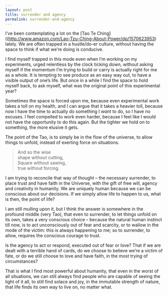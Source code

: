```yaml
---
layout: post
title: surrender and agency
permalink: surrender-and-agency
---
```


I’ve been contemplating a lot on the [Tao Te Ching]((http://www.amazon.com/Lao-Tzu-Ching-About-Power/dp/1570623953) lately. We are often trapped in a hustle/do-er culture, without having the space to think if what we’re doing is conducive.

I find myself trapped in this mode even when I’m working on my experiments, urged relentless by the clock ticking down, without asking myself if the momentum I’m trying to build or carry is actually right for me as a whole. It is tempting to see produce as an easy way out, to have a visible output of one’s life. But once in a while I find the space to hold myself back, to ask myself, what was the original point of this experimental year? 

Sometimes the space is forced upon me, because even experimental work takes a toll on my health, and I can argue that it takes a heavier toll, because now I have the time to actually do something I _want_ to do, so I have no excuses. I feel compelled to work even harder, because I feel like I would not have the opportunity to do this again. But the tighter we hold on to something, the more elusive it gets. 

The point of the Tao, is to simply be in the flow of the universe, to allow things to unfold, instead of exerting force on situations. 

> And so the wise   
> shape without cutting,  
> Square without sawing,  
> true without forcing.

I am trying to reconcile that way of thought – the necessary surrender, to place trust and have faith in the Universe, with the gift of free will, agency and creativity in humanity. We are uniquely human because we can be conscious about our decisions. If we simply allow life to happen to us, what is then, the point of life? 

I am still mulling upon it, but I think the answer is somewhere in the profound middle (very Tao), that even to surrender, to let things unfold on its own, takes a very conscious choice – because the natural human instinct till now, is to act unconsciously out of fear and scarcity, or to wallow in the mode of the victim: this is always happening to me; so to surrender, to allow, requires the conscious courage to trust. 

Is the agency to act or respond, executed out of fear or love? That if we are dealt with a terrible hand of cards, do we choose to believe we’re a victim of fate, or do we still choose to love and have faith, in the most trying of circumstances? 

That is what I find most powerful about humanity, that even in the worst of all situations, we can still always find people who are capable of seeing the light of it all, to still find solace and joy, in the immutable strength of nature, that life finds its own way to live on, no matter what.
